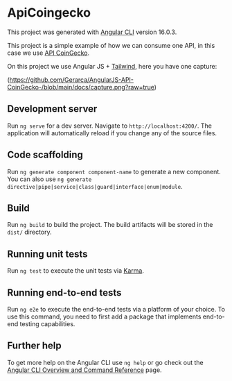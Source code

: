 # ApiCoingecko

This project was generated with [Angular CLI](https://github.com/angular/angular-cli) version 16.0.3.

This project is a simple example of how we can consume one API, in this case we use [API CoinGecko](https://www.coingecko.com/es/api).

On this project we use Angular JS + [Tailwind](https://tailwindcss.com/), here you have one capture:

(https://github.com/Gerarca/AngularJS-API-CoinGecko-/blob/main/docs/capture.png?raw=true)

## Development server

Run `ng serve` for a dev server. Navigate to `http://localhost:4200/`. The application will automatically reload if you change any of the source files.

## Code scaffolding

Run `ng generate component component-name` to generate a new component. You can also use `ng generate directive|pipe|service|class|guard|interface|enum|module`.

## Build

Run `ng build` to build the project. The build artifacts will be stored in the `dist/` directory.

## Running unit tests

Run `ng test` to execute the unit tests via [Karma](https://karma-runner.github.io).

## Running end-to-end tests

Run `ng e2e` to execute the end-to-end tests via a platform of your choice. To use this command, you need to first add a package that implements end-to-end testing capabilities.

## Further help

To get more help on the Angular CLI use `ng help` or go check out the [Angular CLI Overview and Command Reference](https://angular.io/cli) page.
